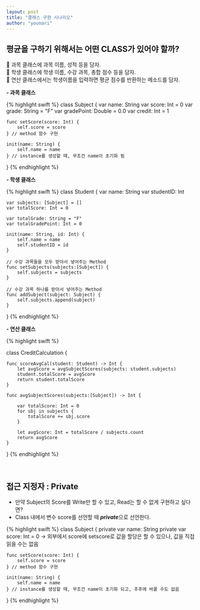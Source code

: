 ```yaml
---
layout: post
title: "클래스 구현 시나리오"
author: "younari"
---
```

## 평균을 구하기 위해서는 어떤 CLASS가 있어야 할까?
🤔 과목 클래스에 과목 이름, 성적 등을 담자. <br>
🤔 학생 클래스에 학생 이름, 수강 과목, 총합 점수 등을 담자. <br>
🤔 연산 클래스에서는 학생이름을 입력하면 평균 점수를 반환하는 메소드를 담자. <br>


**- 과목 클래스**

{% highlight swift %}
class Subject {
    var name: String
    var score: Int = 0
    var grade: String = "F"
    var gradePoint: Double = 0.0
    var credit: Int = 1
    
    func setScore(score: Int) {
        self.score = score
    } // method 함수 구현
    
    init(name: String) {
        self.name = name
    } // instance를 생성할 때, 무조건 name이 초기화 됨
}
{% endhighlight %}

**- 학생 클래스**

{% highlight swift %}
class Student {
    var name: String
    var studentID: Int
    
    var subjects: [Subject] = []
    var totalScore: Int = 0
    
    var totalGrade: String = "F"
    var totalGradePoint: Int = 0
  
    init(name: String, id: Int) {
        self.name = name
        self.studentID = id
    }
    
    // 수강 과목들을 모두 받아서 넣어주는 Method
    func setSubjects(subjects:[Subject]) {
        self.subjects = subjects
    }

    // 수강 과목 하나를 받아서 넣어주는 Method
    func addSubject(subject: Subject) {
        self.subjects.append(subject)
    }
}
{% endhighlight %}

**- 연산 클래스**

{% highlight swift %}

class CreditCalculation {
    
    func scoreAvgCal(student: Student) -> Int {
        let avgScore = avgSubjectScores(subjects: student.subjects)
        student.totalScore = avgScore
        return student.totalScore
    }
    
    func avgSubjectScores(subjects:[Subject]) -> Int {
        
        var totalScore: Int = 0
        for sbj in subjects {
            totalScore += sbj.score
        }

        let avgScore: Int = totalScore / subjects.count
        return avgScore
    }
}
{% endhighlight %}

<br>

## 접근 지정자 : Private

- 만약 Subject의 Score를 Write만 할 수 있고, Read는 할 수 없게 구현하고 싶다면?
- Class 내에서 변수 score를 선언할 때 ***private***으로 선언한다.

{% highlight swift %}
class Subject {
    private var name: String
    private var score: Int = 0
    -> 외부에서 score에 setscore로 값을 할당은 할 수 있으나, 값을 직접 읽을 수는 없음

    func setScore(score: Int) {
        self.score = score
    } // method 함수 구현
    
    init(name: String) {
        self.name = name
    } // instance를 생성할 때, 무조건 name이 초기화 되고, 추후에 바꿀 수도 없음
}
{% endhighlight %}